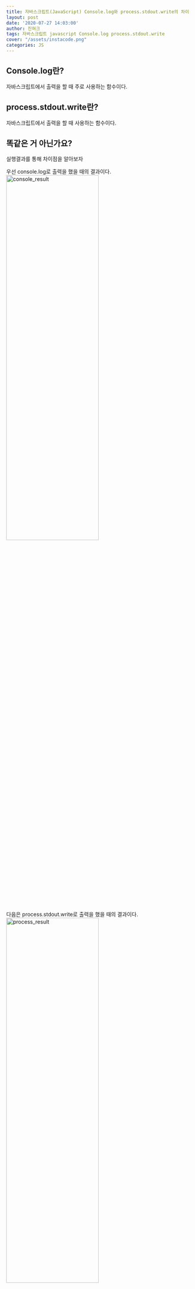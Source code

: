 ```yaml
---
title: 자바스크립트(JavaScript) Console.log와 process.stdout.write의 차이
layout: post
date: '2020-07-27 14:03:00'
author: 진혀크
tags: 자바스크립트 javascript Console.log process.stdout.write
cover: "/assets/instacode.png"
categories: JS
---
```


## Console.log란?
자바스크립트에서 출력을 할 때 주로 사용하는 함수이다.

## process.stdout.write란?
자바스크립트에서 출력을 할 때 사용하는 함수이다.

## 똑같은 거 아닌가요?
실행결과를 통해 차이점을 알아보자

우선 console.log로 출력을 했을 때의 결과이다.
<img src="{{ site.baseurl }}/assets/console.PNG" width = "70%" height ="50%" title="console_result" class="picture">

다음은 process.stdout.write로 출력을 했을 때의 결과이다.
<img src="{{ site.baseurl }}/assets/process.PNG" width = "70%" height ="50%" title="process_result" class="picture">

차이점이 눈에 들어오는가? 맞다 바로 개행의 여부이다. console.log의 경우 출력을 할 때 마다 개행을 하고 있고 process.stdout.write는 개행을 하지 않는다.

좀 더 이해하기 쉽게 node의 docs에서 console.log에 대한 코드를 가져와보았다.

    console.log = function (d) {
      process.stdout.write(d + '\n');
    };

코드에서 알 수 있듯 console.log는 process.stdout.write에 개행 문자를 추가한 것이다. 자신의 입맛에 맞게 사용하면 될 것 같다!
